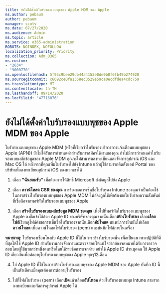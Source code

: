 ```yaml
---
title: ยังไม่ได้ตั้งค่าใบรับรองแบบพุชของ Apple MDM ของ Apple
ms.author: pebaum
author: pebaum
manager: scotv
ms.date: 07/27/2020
ms.audience: Admin
ms.topic: article
ms.service: o365-administration
ROBOTS: NOINDEX, NOFOLLOW
localization_priority: Priority
ms.collection: Adm_O365
ms.custom:
- "2634"
- "9000770"
ms.openlocfilehash: 5f95c9bee29db44a4153e0de0b8f6fb49b274920
ms.sourcegitcommit: c6692ce0fa1358ec3529e59ca0ecdfdea4cdc759
ms.translationtype: MT
ms.contentlocale: th-TH
ms.lasthandoff: 09/14/2020
ms.locfileid: "47716876"
---
```

# <a name="apple-mdm-push-certificate-has-not-been-set-up"></a>ยังไม่ได้ตั้งค่าใบรับรองแบบพุชของ Apple MDM ของ Apple

ใบรับรองแบบพุชของ Apple MDM (หรือที่เรียกว่าใบรับรองบริการการแจ้งเตือนแบบพุชของ Apple (APN)) ยังไม่ได้รับการกำหนดค่าสำหรับการสมัครใช้งานของคุณ ถ้าไม่มีการกำหนดค่าใบรับรองแบบผลักข้อมูลของ Apple MDM คุณจะไม่สามารถลงทะเบียนและจัดการอุปกรณ์ iOS และ Mac OS ได้ หลังจากที่คุณเพิ่มใบรับรองไปยัง Intune แล้วผู้ใช้สามารถติดตั้งแอป Portal ของบริษัทเพื่อลงทะเบียนอุปกรณ์ iOS ของพวกเขาได้

1. เลือก **"ฉันยอมรับ"** เมื่อต้องการให้สิทธิ์ Microsoft ส่งข้อมูลไปยัง Apple

2. เลือก **ดาวน์โหลด CSR ของคุณ** การร้องขอการเซ็นชื่อใบรับรอง Intune ของคุณจำเป็นต้องใช้ในการสร้างใบรับรองแบบพุชของ Apple MDM ไฟล์จะถูกใช้เพื่อร้องขอใบรับรองความสัมพันธ์ที่เชื่อถือจากพอร์ทัลใบรับรองแบบพุชของ Apple

3. เลือก **สร้างใบรับรองแบบผลักข้อมูล MDM ของคุณ** เพื่อไปที่พอร์ทัลใบรับรองแบบพุชของ Apple ลงชื่อเข้าใช้ด้วย Apple ID ของบริษัทของคุณจากนั้นเลือก**สร้างใบรับรอง** เลือก**เลือกไฟล์**เรียกดูไฟล์คำขอการเซ็นชื่อใบรับรองจากนั้นเลือก**อัปโหลด** บนหน้าการยืนยันให้เลือก **ดาวน์โหลด** เพื่อดาวน์โหลดไฟล์ใบรับรอง (pem) และบันทึกไฟล์ภายในเครื่อง
 
**หมายเหตุ**: ใบรับรองเชื่อมโยงกับ Apple ID ที่ใช้ในการสร้างใบรับรองนั้น เพื่อเป็นแนวทางปฏิบัติที่ดีที่สุดให้ใช้ Apple ID สำหรับงานการจัดการและตรวจสอบให้แน่ใจว่ากล่องจดหมายได้รับการตรวจสอบโดยผู้ใช้มากกว่าหนึ่งคนหรือโดยใช้รายชื่อการแจกจ่าย อย่าใช้ Apple ID ส่วนบุคคล ใช้ Apple ID เดียวกันเพื่อต่ออายุใบรับรองแบบพุชของ Apple ทุกๆ12เดือน
 
4. ใส่ Apple ID ที่ใช้ในการสร้างใบรับรองแบบพุชของ Apple MDM ของ Apple บันทึก ID นี้เป็นตัวเตือนเมื่อคุณต้องการต่ออายุใบรับรอง

5. ไปที่ไฟล์ใบรับรอง (pem) เลือก**เปิด**แล้วเลือก**อัปโหลด** ด้วยใบรับรองแบบพุช Intune สามารถลงทะเบียนและจัดการอุปกรณ์ Apple ได้